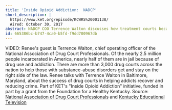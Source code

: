 ```yaml
---
title: 'Inside Opioid Addiction:  NADCP'
short_description: |
  https://www.ket.org/episode/KCWRS%20001138/
  Aired: October 30, 2017
abstract: NADCP COO Terrence Walton discusses how treatment courts became the foundation for justice reform.
id: 665386bc-b747-4ca0-b5fd-f9dd700967db
---
```

VIDEO:  Renee's guest is Terrence Walton, chief operating officer of the National Association of Drug Court Professionals. Of the nearly 2.5 million people incarcerated in America, nearly half of them are in jail because of drug use and addiction. There are more than 3,000 drug courts across the nation to help those with substance-abuse disorders get and stay on the right side of the law. Renee talks with Terrence Walton in Baltimore, Maryland, about the success of drug courts in helping addicts recover and reducing crime. Part of KET's "Inside Opioid Addiction" initiative, funded in part by a grant from the Foundation for a Healthy Kentucky.  Source: [National Association of Drug Court Professionals](http://www.nadcp.org/) and [Kentucky Educational Television]( https://www.ket.org/)